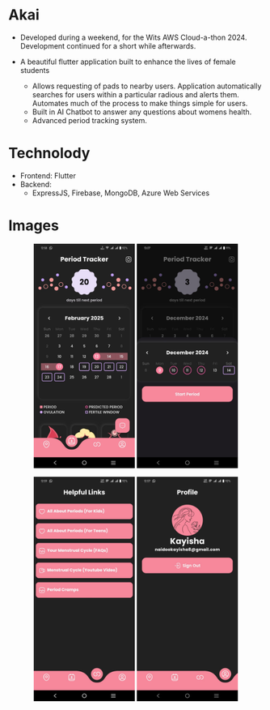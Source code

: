 # Akai

- Developed during a weekend, for the Wits AWS Cloud-a-thon 2024. Development continued for a short while afterwards.

- A beautiful flutter application built to enhance the lives of female students
    - Allows requesting of pads to nearby users. Application automatically searches for users within a particular radious and alerts them. Automates much of the process to make things simple for users.
    - Built in AI Chatbot to answer any questions about womens health.
    - Advanced period tracking system.

# Technolody
- Frontend: Flutter
- Backend:
    - ExpressJS, Firebase, MongoDB, Azure Web Services



# Images

<p align="center">
  <img src="assets/screenshots/calender_screenshot.jpg" alt="Calender" width="200"/>
  <img src="assets/screenshots/calender_popup_screenshot.jpg" alt="PopUp" width="200"/>
</p>

<p align="center">
  <img src="assets/screenshots/helpful_links_screenshot.jpg" alt="Helpful Links" width="200"/>
  <img src="assets/screenshots/profile_screenshot.jpg" alt="Profile" width="200"/>
</p>

<!-- ![Calender](assets/screenshots/calender_screenshot.jpg)

![Calender](assets/screenshots/calender_popup_screenshot.jpg)

![Calender](assets/screenshots/helpful_links_screenshot.jpg)

![Calender](assets/screenshots/profile_screenshot.jpg) -->


